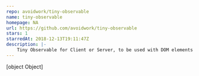 ```yaml
---
repo: avoidwork/tiny-observable
name: tiny-observable
homepage: NA
url: https://github.com/avoidwork/tiny-observable
stars: 1
starredAt: 2018-12-13T19:11:47Z
description: |-
    Tiny Observable for Client or Server, to be used with DOM elements or custom objects.
---
```


[object Object]
